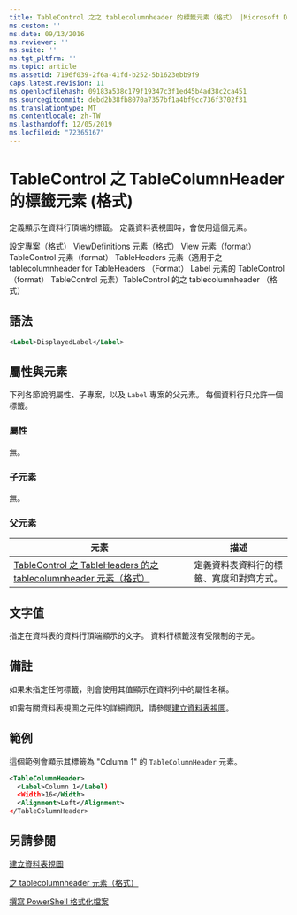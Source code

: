 ```yaml
---
title: TableControl 之之 tablecolumnheader 的標籤元素（格式） |Microsoft Docs
ms.custom: ''
ms.date: 09/13/2016
ms.reviewer: ''
ms.suite: ''
ms.tgt_pltfrm: ''
ms.topic: article
ms.assetid: 7196f039-2f6a-41fd-b252-5b1623ebb9f9
caps.latest.revision: 11
ms.openlocfilehash: 09183a538c179f19347c3f1ed45b4ad38c2ca451
ms.sourcegitcommit: debd2b38fb8070a7357bf1a4bf9cc736f3702f31
ms.translationtype: MT
ms.contentlocale: zh-TW
ms.lasthandoff: 12/05/2019
ms.locfileid: "72365167"
---
```

# <a name="label-element-for-tablecolumnheader-for-tablecontrol-format"></a>TableControl 之 TableColumnHeader 的標籤元素 (格式)

定義顯示在資料行頂端的標籤。 定義資料表視圖時，會使用這個元素。

設定專案（格式） ViewDefinitions 元素（格式） View 元素（format） TableControl 元素（format） TableHeaders 元素（適用于之 tablecolumnheader for TableHeaders （Format） Label 元素的 TableControl （format） TableControl 元素）TableControl 的之 tablecolumnheader （格式）

## <a name="syntax"></a>語法

```xml
<Label>DisplayedLabel</Label>

```

## <a name="attributes-and-elements"></a>屬性與元素

下列各節說明屬性、子專案，以及 `Label` 專案的父元素。 每個資料行只允許一個標籤。

### <a name="attributes"></a>屬性

無。

### <a name="child-elements"></a>子元素

無。

### <a name="parent-elements"></a>父元素

|元素|描述|
|-------------|-----------------|
|[TableControl 之 TableHeaders 的之 tablecolumnheader 元素（格式）](./tablecolumnheader-element-format.md)|定義資料表資料行的標籤、寬度和對齊方式。|

## <a name="text-value"></a>文字值

指定在資料表的資料行頂端顯示的文字。 資料行標籤沒有受限制的字元。

## <a name="remarks"></a>備註

如果未指定任何標籤，則會使用其值顯示在資料列中的屬性名稱。

如需有關資料表視圖之元件的詳細資訊，請參閱[建立資料表視圖](./creating-a-table-view.md)。

## <a name="example"></a>範例

這個範例會顯示其標籤為 "Column 1" 的 `TableColumnHeader` 元素。

```xml
<TableColumnHeader>
  <Label>Column 1</Label)
  <Width>16</Width>
  <Alignment>Left</Alignment>
</TableColumnHeader>
```

## <a name="see-also"></a>另請參閱

[建立資料表視圖](./creating-a-table-view.md)

[之 tablecolumnheader 元素（格式）](./tablecolumnheader-element-format.md)

[撰寫 PowerShell 格式化檔案](./writing-a-powershell-formatting-file.md)

